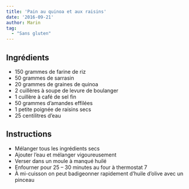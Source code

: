 ```yaml
---
title: 'Pain au quinoa et aux raisins'
date: '2016-09-21'
author: Marin
tag: 
  - "Sans gluten"
---
```

## Ingrédients
- 150 grammes de farine de riz
- 50 grammes de sarrasin
- 20 grammes de graines de quinoa
- 2 cuillères à soupe de levure de boulanger
- 1 cuillère à café de sel fin
- 50 grammes d’amandes effilées
- 1 petite poignée de raisins secs
- 25 centilitres d’eau

## Instructions
- Mélanger tous les ingrédients secs
- Ajouter l’eau et mélanger vigoureusement
- Verser dans un moule à manqué huilé
- Enfourner pour 25 – 30 minutes au four à thermostat 7
- À mi-cuisson on peut badigeonner rapidement d’huile d’olive avec un pinceau

